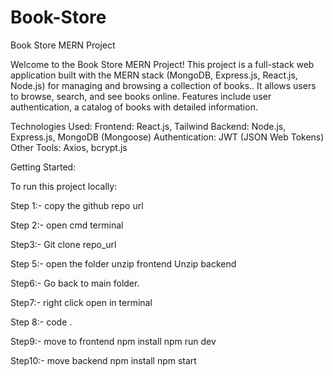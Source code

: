 ﻿# Book-Store

Book Store MERN Project

Welcome to the Book Store MERN Project! 
This project is a full-stack web application built with the MERN stack (MongoDB, Express.js, React.js, Node.js) for managing and browsing a collection of books.. It allows users to browse, search, and see books online. Features include user authentication, a catalog of books with detailed information.

Technologies Used:
Frontend: React.js, Tailwind
Backend: Node.js, Express.js, MongoDB (Mongoose)
Authentication: JWT (JSON Web Tokens)
Other Tools: Axios, bcrypt.js


Getting Started:

To run this project locally:

 Step 1:- copy the github repo url

Step 2:- open cmd terminal

Step3:- Git clone repo_url

Step 5:- open the folder unzip frontend Unzip backend

Step6:- Go back to main folder.

Step7:- right click open in terminal

Step 8:- code .

Step9:- move to frontend npm install npm run dev

Step10:- move backend npm install npm start
